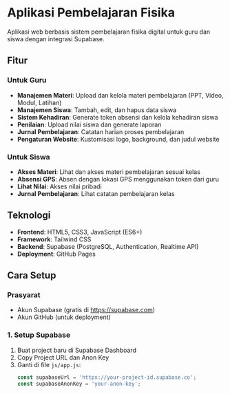 # Aplikasi Pembelajaran Fisika

Aplikasi web berbasis sistem pembelajaran fisika digital untuk guru dan siswa dengan integrasi Supabase.

## Fitur

### Untuk Guru
- **Manajemen Materi**: Upload dan kelola materi pembelajaran (PPT, Video, Modul, Latihan)
- **Manajemen Siswa**: Tambah, edit, dan hapus data siswa
- **Sistem Kehadiran**: Generate token absensi dan kelola kehadiran siswa
- **Penilaian**: Upload nilai siswa dan generate laporan
- **Jurnal Pembelajaran**: Catatan harian proses pembelajaran
- **Pengaturan Website**: Kustomisasi logo, background, dan judul website

### Untuk Siswa
- **Akses Materi**: Lihat dan akses materi pembelajaran sesuai kelas
- **Absensi GPS**: Absen dengan lokasi GPS menggunakan token dari guru
- **Lihat Nilai**: Akses nilai pribadi
- **Jurnal Pembelajaran**: Lihat catatan pembelajaran kelas

## Teknologi

- **Frontend**: HTML5, CSS3, JavaScript (ES6+)
- **Framework**: Tailwind CSS
- **Backend**: Supabase (PostgreSQL, Authentication, Realtime API)
- **Deployment**: GitHub Pages

## Cara Setup

### Prasyarat
- Akun Supabase (gratis di https://supabase.com)
- Akun GitHub (untuk deployment)

### 1. Setup Supabase

1. Buat project baru di Supabase Dashboard
2. Copy Project URL dan Anon Key
3. Ganti di file `js/app.js`:
   ```javascript
   const supabaseUrl = 'https://your-project-id.supabase.co';
   const supabaseAnonKey = 'your-anon-key';
